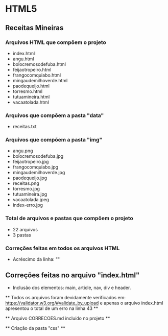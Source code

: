# HTML5

## Receitas Mineiras

### Arquivos HTML que compõem o projeto

* index.html
* angu.html
* bolocremosodefuba.html
* feijaotropeiro.html
* frangocomquiabo.html
* mingaudemilhoverde.html
* paodequeijo.html
* torresmo.html
* tutuamineira.html
* vacaatolada.html

### Arquivos que compõem a pasta "data"

* receitas.txt

### Arquivos que compõem a pasta "img"

* angu.png
* bolocremosodefuba.jpg
* feijaotropeiro.jpg
* frangocomquiabo.jpg
* mingaudemilhoverde.jpg
* paodequeijo.jpg
* receitas.png
* torresmo.jpg
* tutuamineira.jpg
* vacaatolada.jpeg
* index-erro.jpg

### Total de arquivos e pastas que compõem o projeto

* 22 arquivos
* 3 pastas

### Correções feitas em todos os arquivos HTML

* Acréscimo da linha: "<meta name="viewport" content="width=device-width, initial-scale=1.0">"

## Correções feitas no arquivo "index.html"

* Inclusão dos elementos: main, article, nav, div e header.

** Todos os arquivos foram devidamente verificados em: https://validator.w3.org/#validate_by_upload e apenas o arquivo index.html apresentou o total de um erro na linha 43 **

** Arquivo CORRECOES.md incluído no projeto **

** Criação da pasta "css" **



